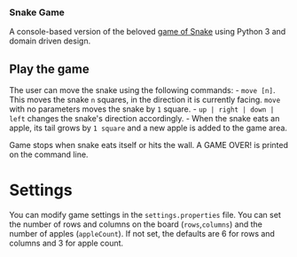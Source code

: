 ### Snake Game
A console-based version of the beloved [game of Snake](https://www.google.com/search?q=play+snake) using Python 3 and domain driven design.

## Play the game

The user can move the snake using the following commands:
    - `move [n]`. This moves the snake `n` squares, in the direction it is currently facing. `move` with no parameters moves the snake by `1` square.
    - `up | right | down | left` changes the snake's direction accordingly.
    - When the snake eats an apple, its tail grows by `1 square` and a new apple is added to the game area.
    
Game stops when snake eats itself or hits the wall. A GAME OVER! is printed on the command line.

# Settings

You can modify game settings in the `settings.properties` file. You can set the number of rows and columns on the board (`rows`,`columns`) and the number of apples (`appleCount`).
If not set, the defaults are 6 for rows and columns and 3 for apple count.
